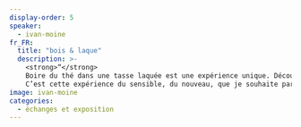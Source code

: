```yaml
---
display-order: 5
speaker:
  - ivan-moine
fr_FR:
  title: "bois & laque"
  description: >-
    <strong>“</strong>
    Boire du thé dans une tasse laquée est une expérience unique. Découvrir que l’on ne s’y brûle pas les doigts est une surprise, sentir sa souplesse un étonnement, et la douceur sur les lèvres, un vrai bonheur.
    C’est cette expérience du sensible, du nouveau, que je souhaite partager avec le public.<strong>“<br>
image: ivan-moine
categories:
  - échanges et exposition
---
```


